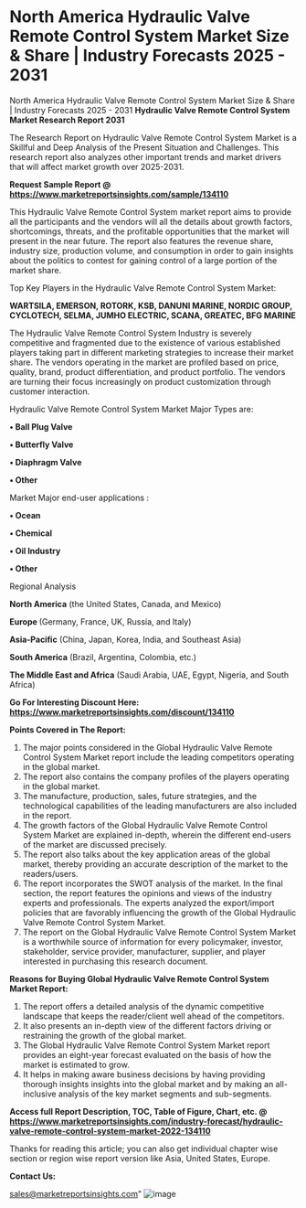# North America Hydraulic Valve Remote Control System Market Size & Share | Industry Forecasts 2025 - 2031
North America Hydraulic Valve Remote Control System Market Size & Share | Industry Forecasts 2025 - 2031
<strong>Hydraulic Valve Remote Control System Market Research Report 2031</strong>

The Research Report on Hydraulic Valve Remote Control System Market is a Skillful and Deep Analysis of the Present Situation and Challenges. This research report also analyzes other important trends and market drivers that will affect market growth over 2025-2031.

<strong>Request Sample Report @ <a href=https://www.marketreportsinsights.com/sample/134110>https://www.marketreportsinsights.com/sample/134110</a></strong>

This Hydraulic Valve Remote Control System market report aims to provide all the participants and the vendors will all the details about growth factors, shortcomings, threats, and the profitable opportunities that the market will present in the near future. The report also features the revenue share, industry size, production volume, and consumption in order to gain insights about the politics to contest for gaining control of a large portion of the market share.

Top Key Players in the Hydraulic Valve Remote Control System Market:

<strong>WARTSILA, EMERSON, ROTORK, KSB, DANUNI MARINE, NORDIC GROUP, CYCLOTECH, SELMA, JUMHO ELECTRIC, SCANA, GREATEC, BFG MARINE</strong>

The Hydraulic Valve Remote Control System Industry is severely competitive and fragmented due to the existence of various established players taking part in different marketing strategies to increase their market share. The vendors operating in the market are profiled based on price, quality, brand, product differentiation, and product portfolio. The vendors are turning their focus increasingly on product customization through customer interaction.

Hydraulic Valve Remote Control System Market Major Types are:

<strong>• Ball Plug Valve

• Butterfly Valve

• Diaphragm Valve

• Other</strong>

Market Major end-user applications :

<strong>• Ocean

• Chemical

• Oil Industry

• Other</strong>

Regional Analysis

</u><strong><b>North America</b></strong> (the United States, Canada, and Mexico)

<strong><b>Europe </b></strong>(Germany, France, UK, Russia, and Italy)

<strong><b>Asia-Pacific</b></strong> (China, Japan, Korea, India, and Southeast Asia)

<strong><b>South America</b></strong> (Brazil, Argentina, Colombia, etc.)

<strong><b>The Middle East and Africa</b></strong> (Saudi Arabia, UAE, Egypt, Nigeria, and South Africa)

<strong>Go For Interesting Discount Here: <a href=https://www.marketreportsinsights.com/discount/134110>https://www.marketreportsinsights.com/discount/134110</a></strong>

<strong>Points Covered in The Report:</strong>
<ol>
  <li>The major points considered in the Global Hydraulic Valve Remote Control System Market report include the leading competitors operating in the global market.</li>
  <li>The report also contains the company profiles of the players operating in the global market.</li>
  <li>The manufacture, production, sales, future strategies, and the technological capabilities of the leading manufacturers are also included in the report.</li>
  <li>The growth factors of the Global Hydraulic Valve Remote Control System Market are explained in-depth, wherein the different end-users of the market are discussed precisely.</li>
  <li>The report also talks about the key application areas of the global market, thereby providing an accurate description of the market to the readers/users.</li>
  <li>The report incorporates the SWOT analysis of the market. In the final section, the report features the opinions and views of the industry experts and professionals. The experts analyzed the export/import policies that are favorably influencing the growth of the Global Hydraulic Valve Remote Control System Market.</li>
  <li>The report on the Global Hydraulic Valve Remote Control System Market is a worthwhile source of information for every policymaker, investor, stakeholder, service provider, manufacturer, supplier, and player interested in purchasing this research document.</li>
</ol>
<strong>Reasons for Buying Global Hydraulic Valve Remote Control System Market Report:</strong>

<ol>
  <li>The report offers a detailed analysis of the dynamic competitive landscape that keeps the reader/client well ahead of the competitors.</li>
  <li>It also presents an in-depth view of the different factors driving or restraining the growth of the global market.</li>
  <li>The Global Hydraulic Valve Remote Control System Market report provides an eight-year forecast evaluated on the basis of how the market is estimated to grow.</li>
  <li>It helps in making aware business decisions by having providing thorough insights insights into the global market and by making an all-inclusive analysis of the key market segments and sub-segments.</li>
</ol>
<strong>Access full Report Description, TOC, Table of Figure, Chart, etc. @ <a href=https://www.marketreportsinsights.com/industry-forecast/hydraulic-valve-remote-control-system-market-2022-134110>https://www.marketreportsinsights.com/industry-forecast/hydraulic-valve-remote-control-system-market-2022-134110</a></strong>


Thanks for reading this article; you can also get individual chapter wise section or region wise report version like Asia, United States, Europe.

<strong>Contact Us:</strong>

sales@marketreportsinsights.com"
![image](https://github.com/user-attachments/assets/689b5022-342b-4b16-ae0f-7b4a3fabd444)
